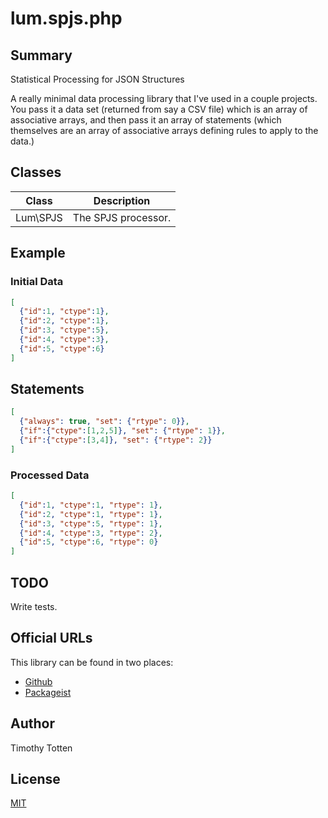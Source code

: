 # lum.spjs.php

## Summary

Statistical Processing for JSON Structures

A really minimal data processing library that I've used in a couple projects.
You pass it a data set (returned from say a CSV file) which is an array of
associative arrays, and then pass it an array of statements (which themselves
are an array of associative arrays defining rules to apply to the data.)

## Classes

| Class                   | Description                                       |
| ----------------------- | ------------------------------------------------- |
| Lum\SPJS                | The SPJS processor.                               |

## Example

### Initial Data

```json
[
  {"id":1, "ctype":1},
  {"id":2, "ctype":1},
  {"id":3, "ctype":5},
  {"id":4, "ctype":3},
  {"id":5, "ctype":6}
]
```

## Statements

```json
[
  {"always": true, "set": {"rtype": 0}},
  {"if":{"ctype":[1,2,5]}, "set": {"rtype": 1}},
  {"if":{"ctype":[3,4]}, "set": {"rtype": 2}}
]
```

### Processed Data

```json
[
  {"id":1, "ctype":1, "rtype": 1},
  {"id":2, "ctype":1, "rtype": 1},
  {"id":3, "ctype":5, "rtype": 1},
  {"id":4, "ctype":3, "rtype": 2},
  {"id":5, "ctype":6, "rtype": 0}
]
```

## TODO

Write tests.

## Official URLs

This library can be found in two places:

 * [Github](https://github.com/supernovus/lum.spjs.php)
 * [Packageist](https://packagist.org/packages/lum/lum-spjs)

## Author

Timothy Totten

## License

[MIT](https://spdx.org/licenses/MIT.html)
